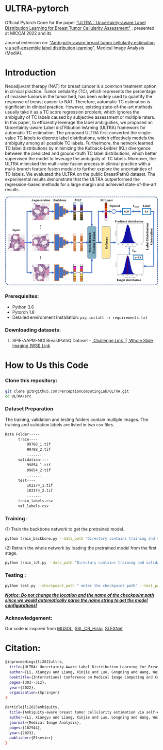# ULTRA-pytorch

Official Pytorch Code for the paper ["ULTRA：Uncertainty-aware Label Distribution Learning for Breast Tumor Cellularity Assessment"](https://arxiv.org/abs/2206.06623) ,  presented  at MICCAI 2022 and its 

Journal extension on:  ["Ambiguity-aware breast tumor cellularity estimation via self-ensemble label distribution learning](https://www.sciencedirect.com/science/article/pii/S1361841523002049)",  Medical Image Analysis (MedIA).




# Introduction

Neoadjuvant therapy (NAT) for breast cancer is a common treatment option in clinical practice. Tumor cellularity (TC), which represents the  percentage of invasive tumors in the tumor bed, has been widely used to  quantify the response of breast cancer to NAT. Therefore, automatic TC  estimation is significant in clinical practice. However, existing  state-of-the-art methods usually take it as a TC score regression  problem, which ignores the ambiguity of TC labels caused by subjective  assessment or multiple raters. In this paper, to efficiently leverage  the label ambiguities, we proposed an Uncertainty-aware Label disTRibution leArning (ULTRA) framework for automatic TC estimation. The proposed ULTRA first converted the single-value TC labels to discrete  label distributions, which effectively models the ambiguity among all 
possible TC labels. Furthermore, the network learned TC label  distributions by minimizing the Kullback-Leibler (KL) divergence between the predicted and ground-truth TC label distributions, which better supervised the model to leverage the ambiguity of TC labels. Moreover, the ULTRA mimicked the multi-rater fusion process in clinical practice  with a multi-branch feature fusion module to further explore the 
uncertainties of TC labels. We evaluated the ULTRA on the public BreastPathQ dataset. The experimental results demonstrate that the ULTRA outperformed the regression-based methods for a large margin and achieved state-of-the-art results. 

<p align="center">
  <img src="images/main_graph.png" width="800"/>
</p>

### Prerequisites:

- Python 3.6
- Pytorch 1.8
- Detailed environment Installation:  `pip install -r requirements.txt` 


### Downloading  datasets:

1) SPIE-AAPM-NCI BreastPathQ Dataset - <a href="https://breastpathq.grand-challenge.org/"> Challenge Link  </a>| <a href = "https://wiki.cancerimagingarchive.net/pages/viewpage.action?pageId=52758117#527581177c5a8c0c0cef44e488b824bd7de60428 
"> Whole Slide Imaging (WSI) Link</a>  

# How to Us this Code

### Clone this repository:

```bash
git clone git@github.com:PerceptionComputingLab/ULTRA.git
cd ULTRA/src
```


### Dataset Preparation

The training, validation and testing folders  contain multiple images.  The training and validation labels are listed in two csv files.

```bash
Data Folder-----
      train----
          99788_1.tif
          99788_2.tif
          .......
      validation----
          99854_1.tif
          99854_2.tif
          .......
      test----
          102174_1.tif
          102174_2.tif
          .......
      train_labels.csv
      val_labels.csv
```

### Training :

 (1) Train the backbone network to get the pretrained model.

```bash
python train_backbone.py --data_path "Directory contains training and validation data " 
```

 (2) Retrain the whole network by loading the pretrained model from the first stage.

```bash 
python train_ldl.py --data_path "Directory contains training and validation data " --pre_train_path 'pretrain model path' 
```

### Testing :

```bash 
python test.py --checkpoint_path " enter the checkpoint path" --test_path "test dataset directory" 
```

**<u>*Notice:  Do not change the  location and the name of the checkpoint path since we would automatically parse the name string to get the model configurations!</u>***

### Acknowledgement:

Our code is inspired from <a href="https://github.com/nzl-thu/MUSDL">MUSDL</a>, <a href="https://github.com/srinidhiPY/SSL_CR_Histo">SSL_CR_Histo</a>, <a href="https://github.com/JohnleeHIT/SLEX-Net">SLEXNet</a>

# Citation:

```bash 
@inproceedings{li2022ultra,
  title={ULTRA: Uncertainty-Aware Label Distribution Learning for Breast Tumor Cellularity Assessment},
  author={Li, Xiangyu and Liang, Xinjie and Luo, Gongning and Wang, Wei and Wang, Kuanquan and Li, Shuo},
  booktitle={International Conference on Medical Image Computing and Computer-Assisted Intervention},
  pages={303--312},
  year={2022},
  organization={Springer}
}
```
```bash 
@article{li2023ambiguity,
  title={Ambiguity-aware breast tumor cellularity estimation via self-ensemble label distribution learning},
  author={Li, Xiangyu and Liang, Xinjie and Luo, Gongning and Wang, Wei and Wang, Kuanquan and Li, Shuo},
  journal={Medical Image Analysis},
  pages={102944},
  year={2023},
  publisher={Elsevier}
}
```
